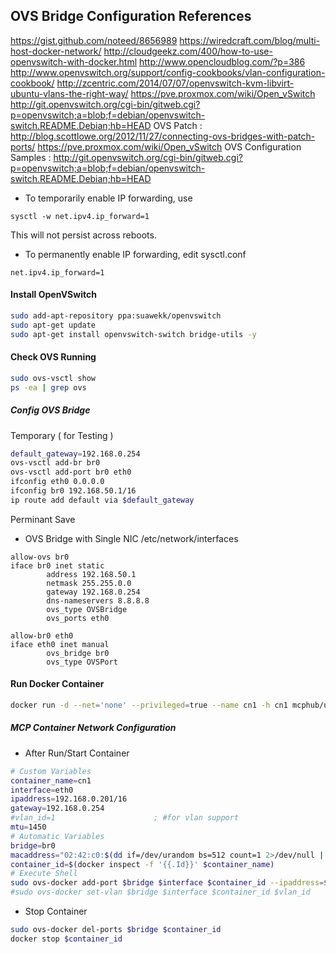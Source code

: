 ## OVS Bridge Configuration References
https://gist.github.com/noteed/8656989
https://wiredcraft.com/blog/multi-host-docker-network/
http://cloudgeekz.com/400/how-to-use-openvswitch-with-docker.html
http://www.opencloudblog.com/?p=386
http://www.openvswitch.org/support/config-cookbooks/vlan-configuration-cookbook/
http://zcentric.com/2014/07/07/openvswitch-kvm-libvirt-ubuntu-vlans-the-right-way/
https://pve.proxmox.com/wiki/Open_vSwitch
http://git.openvswitch.org/cgi-bin/gitweb.cgi?p=openvswitch;a=blob;f=debian/openvswitch-switch.README.Debian;hb=HEAD
OVS Patch : http://blog.scottlowe.org/2012/11/27/connecting-ovs-bridges-with-patch-ports/
https://pve.proxmox.com/wiki/Open_vSwitch
OVS Configuration Samples : http://git.openvswitch.org/cgi-bin/gitweb.cgi?p=openvswitch;a=blob;f=debian/openvswitch-switch.README.Debian;hb=HEAD

- To temporarily enable IP forwarding, use 
```
sysctl -w net.ipv4.ip_forward=1
```
This will not persist across reboots.

- To permanently enable IP forwarding, edit sysctl.conf 
```
net.ipv4.ip_forward=1
```

#### Install OpenVSwitch
```sh
sudo add-apt-repository ppa:suawekk/openvswitch
sudo apt-get update
sudo apt-get install openvswitch-switch bridge-utils -y
```
#### Check OVS Running
```sh
sudo ovs-vsctl show
ps -ea | grep ovs
```

##### Config OVS Bridge
Temporary ( for Testing )
```sh
default_gateway=192.168.0.254
ovs-vsctl add-br br0
ovs-vsctl add-port br0 eth0
ifconfig eth0 0.0.0.0
ifconfig br0 192.168.50.1/16
ip route add default via $default_gateway
```

Perminant Save
- OVS Bridge with Single NIC
/etc/network/interfaces
```
allow-ovs br0
iface br0 inet static
        address 192.168.50.1
        netmask 255.255.0.0
        gateway 192.168.0.254
        dns-nameservers 8.8.8.8
        ovs_type OVSBridge
        ovs_ports eth0

allow-br0 eth0
iface eth0 inet manual
        ovs_bridge br0
        ovs_type OVSPort
```

#### Run Docker Container
```sh
docker run -d --net='none' --privileged=true --name cn1 -h cn1 mcphub/ubuntu-sd:14.04
```

##### MCP Container Network Configuration
- After Run/Start Container
```sh
# Custom Variables
container_name=cn1
interface=eth0
ipaddress=192.168.0.201/16
gateway=192.168.0.254
#vlan_id=1                      ; #for vlan support
mtu=1450
# Automatic Variables
bridge=br0
macaddress="02:42:c0:$(dd if=/dev/urandom bs=512 count=1 2>/dev/null | md5sum | sed 's/^\(..\)\(..\)\(..\).*$/\1:\2:\3/')"
container_id=$(docker inspect -f '{{.Id}}' $container_name)
# Execute Shell
sudo ovs-docker add-port $bridge $interface $container_id --ipaddress=$ipaddress --gateway=$gateway --macaddress=$macaddress --mtu=$mtu
#sudo ovs-docker set-vlan $bridge $interface $container_id $vlan_id       ; #for vlan support   
```

- Stop Container
```sh
sudo ovs-docker del-ports $bridge $container_id
docker stop $container_id
```
